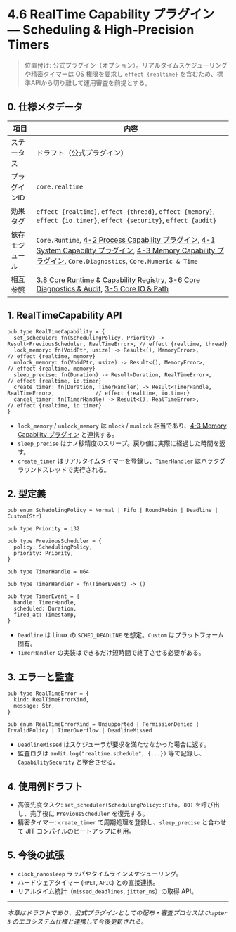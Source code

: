# 4.6 RealTime Capability プラグイン — Scheduling & High-Precision Timers

> 位置付け: 公式プラグイン（オプション）。リアルタイムスケジューリングや精密タイマーは OS 権限を要求し `effect {realtime}` を含むため、標準APIから切り離して運用審査を前提とする。

## 0. 仕様メタデータ

| 項目 | 内容 |
| --- | --- |
| ステータス | ドラフト（公式プラグイン） |
| プラグインID | `core.realtime` |
| 効果タグ | `effect {realtime}`, `effect {thread}`, `effect {memory}`, `effect {io.timer}`, `effect {security}`, `effect {audit}` |
| 依存モジュール | `Core.Runtime`, [4-2 Process Capability プラグイン](4-2-process-plugin.md), [4-1 System Capability プラグイン](4-1-system-plugin.md), [4-3 Memory Capability プラグイン](4-3-memory-plugin.md), `Core.Diagnostics`, `Core.Numeric & Time` |
| 相互参照 | [3.8 Core Runtime & Capability Registry](3-8-core-runtime-capability.md), [3-6 Core Diagnostics & Audit](3-6-core-diagnostics-audit.md), [3-5 Core IO & Path](3-5-core-io-path.md) |

## 1. RealTimeCapability API

```reml
pub type RealTimeCapability = {
  set_scheduler: fn(SchedulingPolicy, Priority) -> Result<PreviousScheduler, RealTimeError>, // effect {realtime, thread}
  lock_memory: fn(VoidPtr, usize) -> Result<(), MemoryError>,                                 // effect {realtime, memory}
  unlock_memory: fn(VoidPtr, usize) -> Result<(), MemoryError>,                               // effect {realtime, memory}
  sleep_precise: fn(Duration) -> Result<Duration, RealTimeError>,                             // effect {realtime, io.timer}
  create_timer: fn(Duration, TimerHandler) -> Result<TimerHandle, RealTimeError>,             // effect {realtime, io.timer}
  cancel_timer: fn(TimerHandle) -> Result<(), RealTimeError>,                                 // effect {realtime, io.timer}
}
```

- `lock_memory` / `unlock_memory` は `mlock` / `munlock` 相当であり、[4-3 Memory Capability プラグイン](4-3-memory-plugin.md) と連携する。
- `sleep_precise` はナノ秒精度のスリープ。戻り値に実際に経過した時間を返す。
- `create_timer` はリアルタイムタイマーを登録し、`TimerHandler` はバックグラウンドスレッドで実行される。

## 2. 型定義

```reml
pub enum SchedulingPolicy = Normal | Fifo | RoundRobin | Deadline | Custom(Str)

pub type Priority = i32

pub type PreviousScheduler = {
  policy: SchedulingPolicy,
  priority: Priority,
}

pub type TimerHandle = u64

pub type TimerHandler = fn(TimerEvent) -> ()

pub type TimerEvent = {
  handle: TimerHandle,
  scheduled: Duration,
  fired_at: Timestamp,
}
```

- `Deadline` は Linux の `SCHED_DEADLINE` を想定。`Custom` はプラットフォーム固有。
- `TimerHandler` の実装はできるだけ短時間で終了させる必要がある。

## 3. エラーと監査

```reml
pub type RealTimeError = {
  kind: RealTimeErrorKind,
  message: Str,
}

pub enum RealTimeErrorKind = Unsupported | PermissionDenied | InvalidPolicy | TimerOverflow | DeadlineMissed
```

- `DeadlineMissed` はスケジューラが要求を満たせなかった場合に返す。
- 監査ログは `audit.log("realtime.schedule", {...})` 等で記録し、`CapabilitySecurity` と整合させる。

## 4. 使用例ドラフト

- 高優先度タスク: `set_scheduler(SchedulingPolicy::Fifo, 80)` を呼び出し、完了後に `PreviousScheduler` を復元する。
- 精密タイマー: `create_timer` で周期処理を登録し、`sleep_precise` と合わせて JIT コンパイルのヒートアップに利用。

## 5. 今後の拡張

- `clock_nanosleep` ラッパやタイムラインスケジューリング。
- ハードウェアタイマー (`HPET`, `APIC`) との直接連携。
- リアルタイム統計（`missed_deadlines`, `jitter_ns`）の取得 API。

---

*本章はドラフトであり、公式プラグインとしての配布・審査プロセスは `Chapter 5` のエコシステム仕様と連携して今後更新される。*
